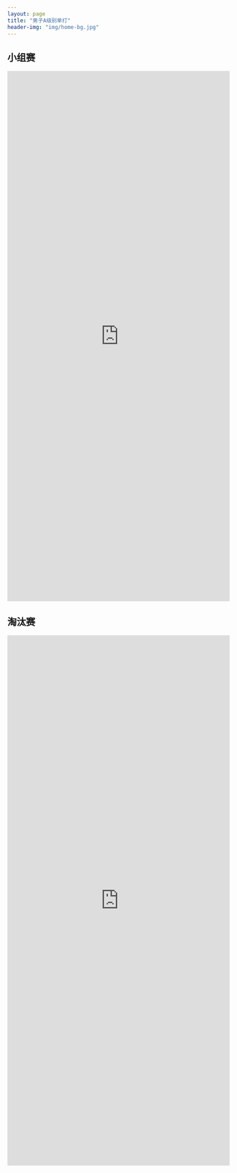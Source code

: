 ```yaml
---
layout: page
title: "男子A级别单打"
header-img: "img/home-bg.jpg"
---
```


## 小组赛
<iframe src="https://challonge.com/2023actc_as_rr/module" width="100%" height="1200" frameborder="0" scrolling="auto" allowtransparency="true"></iframe>

## 淘汰赛
<iframe src="https://challonge.com/2023actc_as_po/module" width="100%" height="1200" frameborder="0" scrolling="auto" allowtransparency="true"></iframe>

